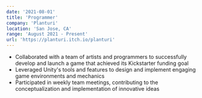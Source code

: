 ```yaml
---
date: '2021-08-01'
title: 'Programmer'
company: 'Planturi'
location: 'San Jose, CA'
range: 'August 2021 - Present'
url: 'https://planturi.itch.io/planturi'
---
```


- Collaborated with a team of artists and programmers to successfully develop and launch a game that achieved its Kickstarter funding goal
- Leveraged Unity's tools and features to design and implement engaging game environments and mechanics
- Participated in weekly team meetings, contributing to the conceptualization and implementation of innovative ideas
